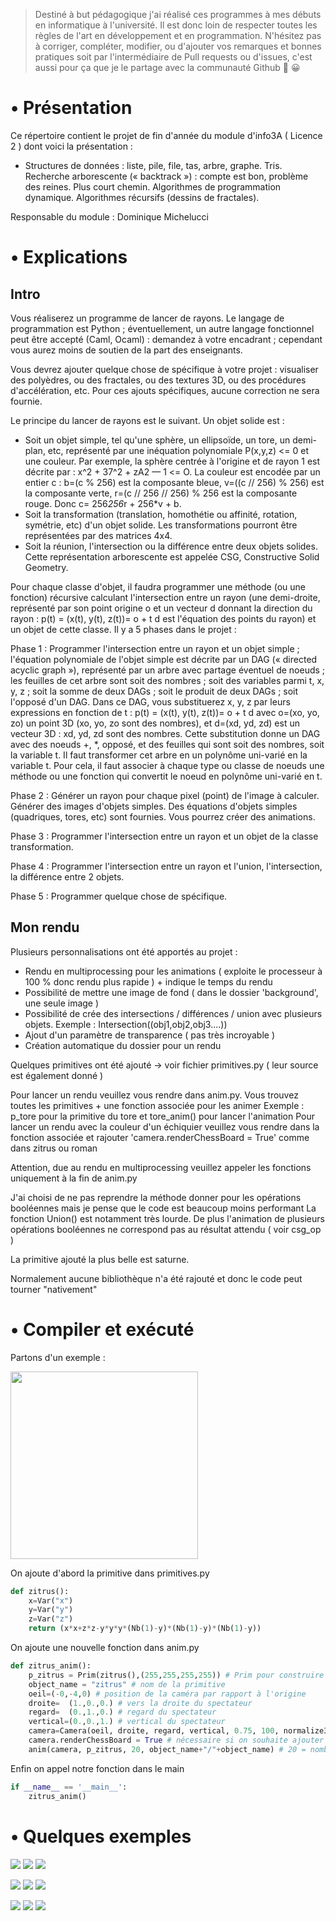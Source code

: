 > Destiné à but pédagogique j'ai réalisé ces programmes à mes débuts en informatique à l'université. Il est donc loin de respecter toutes les règles de l'art en développement et en programmation. N'hésitez pas à corriger, compléter, modifier, ou d'ajouter vos remarques et bonnes pratiques soit par l'intermédiaire de Pull requests ou d'issues, c'est aussi pour ça que je le partage avec la communauté Github 💪 😀

# • Présentation

Ce répertoire contient le projet de fin d'année du module d'info3A ( Licence 2 ) dont voici la présentation :

* Structures de données : liste, pile, file, tas, arbre, graphe. Tris. Recherche arborescente (« backtrack ») : compte est bon, problème des reines. Plus court chemin. Algorithmes de programmation dynamique. Algorithmes récursifs (dessins de fractales). 

Responsable du module : Dominique Michelucci

# • Explications

## Intro

Vous réaliserez un programme de lancer de rayons. Le langage de programmation est Python ; éventuellement, un autre langage fonctionnel peut être accepté (Caml, Ocaml) : demandez à votre encadrant ; cependant vous aurez moins de soutien de la part des enseignants. 

Vous devrez ajouter quelque chose de spécifique à votre projet : visualiser des polyèdres, ou des fractales, ou des textures 3D, ou des procédures d'accélération, etc. Pour ces ajouts spécifiques, aucune correction ne sera fournie. 

Le principe du lancer de rayons est le suivant. Un objet solide est : 

* Soit un objet simple, tel qu'une sphère, un ellipsoïde, un tore, un demi-plan, etc, représenté par une inéquation polynomiale P(x,y,z) <= 0 et une couleur. Par exemple, la sphère centrée à l'origine et de rayon 1 est décrite par : x^2 + 37^2 + zA2 — 1 <= O. La couleur est encodée par un entier c : b=(c % 256) est la composante bleue, v=((c // 256) % 256) est la composante verte, r=(c // 256 // 256) % 256 est la composante rouge. Donc c= 256*256*r + 256*v + b. 
* Soit la transformation (translation, homothétie ou affinité, rotation, symétrie, etc) d'un objet solide. Les transformations pourront être représentées par des matrices 4x4. 
* Soit la réunion, l'intersection ou la différence entre deux objets solides. Cette représentation arborescente est appelée CSG, Constructive Solid Geometry. 

Pour chaque classe d'objet, il faudra programmer une méthode (ou une fonction) récursive calculant l'intersection entre un rayon (une demi-droite, représenté par son point origine o et un vecteur d donnant la direction du rayon : p(t) = (x(t), y(t), z(t))= o + t d est l'équation des points du rayon) et un objet de cette classe. 
Il y a 5 phases dans le projet : 

Phase 1 : Programmer l'intersection entre un rayon et un objet simple ; l'équation polynomiale de l'objet simple est décrite par un DAG (« directed acyclic graph »), représenté par un arbre avec partage éventuel de noeuds ; les feuilles de cet arbre sont soit des nombres ; soit des variables parmi t, x, y, z ; soit la somme de deux DAGs ; soit le produit de deux DAGs ; soit l'opposé d'un DAG. Dans ce DAG, vous substituerez x, y, z par leurs expressions en fonction de t : p(t) = (x(t), y(t), z(t))= o + t d avec o=(xo, yo, zo) un point 3D (xo, yo, zo sont des nombres), et d=(xd, yd, zd) est un vecteur 3D : xd, yd, zd sont des nombres. Cette substitution donne un DAG avec des noeuds +, *, opposé, et des feuilles qui sont soit des nombres, soit la variable t. Il faut transformer cet arbre en un polynôme uni-varié en la variable t. Pour cela, il faut associer à chaque type ou classe de noeuds une méthode ou une fonction qui convertit le noeud en polynôme uni-varié en t. 

Phase 2 : Générer un rayon pour chaque pixel (point) de l'image à calculer. Générer des images d'objets simples. Des équations d'objets simples (quadriques, tores, etc) sont fournies. Vous pourrez créer des animations. 

Phase 3 : Programmer l'intersection entre un rayon et un objet de la classe transformation. 

Phase 4 : Programmer l'intersection entre un rayon et l'union, l'intersection, la différence entre 2 objets. 

Phase 5 : Programmer quelque chose de spécifique.

## Mon rendu

Plusieurs personnalisations ont été apportés au projet :
* Rendu en multiprocessing pour les animations ( exploite le processeur à 100 %  donc rendu plus rapide ) + indique le temps du rendu
* Possibilité de mettre une image de fond ( dans le dossier 'background', une seule image )
* Possibilité de crée des intersections / différences / union avec plusieurs objets. Exemple : Intersection((obj1,obj2,obj3....))
* Ajout d'un paramètre de transparence ( pas très incroyable ) 
* Création automatique du dossier pour un rendu

Quelques primitives ont été ajouté -> voir fichier primitives.py ( leur source est également donné )

Pour lancer un rendu veuillez vous rendre dans anim.py. Vous trouvez toutes les primitives + une fonction associée pour les animer
Exemple : p_tore pour la primitive du tore et tore_anim() pour lancer l'animation
Pour lancer un rendu avec la couleur d'un échiquier veuillez vous rendre dans la fonction associée et rajouter 'camera.renderChessBoard = True' comme dans zitrus ou roman

Attention, due au rendu en multiprocessing veuillez appeler les fonctions uniquement à la fin de anim.py

J'ai choisi de ne pas reprendre la méthode donner pour les opérations booléennes mais je pense que le code est beaucoup moins performant
La fonction Union() est notamment très lourde. 
De plus l'animation de plusieurs opérations booléennes ne correspond pas au résultat attendu ( voir csg_op )

La primitive ajouté la plus belle est saturne. 

Normalement aucune bibliothèque n'a été rajouté et donc le code peut tourner "nativement"

# • Compiler et exécuté

Partons d'un exemple :

<img src="https://www.imaginary.org/sites/default/files/styles/gallery-full/public/zitrus_rtp_0.jpg?itok=bB-yw3vT" width="300" height="300" />

On ajoute d'abord la primitive dans primitives.py

```python
def zitrus():
    x=Var("x")
    y=Var("y")
    z=Var("z")
    return (x*x+z*z-y*y*y*(Nb(1)-y)*(Nb(1)-y)*(Nb(1)-y))
```

On ajoute une nouvelle fonction dans anim.py

```python
def zitrus_anim():
	p_zitrus = Prim(zitrus(),(255,255,255,255)) # Prim pour construire l'objet à partir d'une primitive, zitrus() on appel la primitive, (255,255,255,255) = rouge vert bleu transparence
	object_name = "zitrus" # nom de la primitive
	oeil=(-0,-4,0) # position de la caméra par rapport à l'origine
	droite=  (1.,0.,0.) # vers la droite du spectateur
	regard=  (0.,1.,0.) # regard du spectateur
	vertical=(0.,0.,1.) # vertical du spectateur
	camera=Camera(oeil, droite, regard, vertical, 0.75, 100, normalize3((0., -1., 2.))) # 0.75 = taille du monde
	camera.renderChessBoard = True # nécessaire si on souhaite ajouter l'effet d'un échiquier
	anim(camera, p_zitrus, 20, object_name+"/"+object_name) # 20 = nombres d'images pour l'animation, "object_name+"/"+object_name" = nom des images
```

Enfin on appel notre fonction dans le main 

```python
if __name__ == '__main__':
	zitrus_anim()
```
# • Quelques exemples
<img src="https://raw.githubusercontent.com/KieceDonc/L2_Info3A_Projet/master/hyperboloide_1nappes/animation.gif" /> <img src="https://raw.githubusercontent.com/KieceDonc/L2_Info3A_Projet/master/saturne/animation.gif" /> <img src="https://raw.githubusercontent.com/KieceDonc/L2_Info3A_Projet/master/hyperboloide_2nappes/animation.gif" /> 

<img src="https://raw.githubusercontent.com/KieceDonc/L2_Info3A_Projet/master/zitrus/animation.gif" /> <img src="https://raw.githubusercontent.com/KieceDonc/L2_Info3A_Projet/master/tore/animation.gif" /> <img src="https://raw.githubusercontent.com/KieceDonc/L2_Info3A_Projet/master/roman/animation.gif" />

<img src="https://raw.githubusercontent.com/KieceDonc/L2_Info3A_Projet/master/sextiqueDeBarthsave_r0.5/animation.gif" /> <img src="https://github.com/KieceDonc/L2_Info3A_Projet/blob/master/steiner4/animation.gif" /> <img src="https://raw.githubusercontent.com/KieceDonc/L2_Info3A_Projet/master/sextiqueDeBarthsave_r1/animation.gif" />
